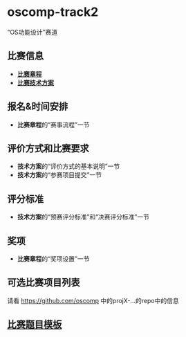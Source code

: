 # oscomp-track2
“OS功能设计”赛道

## 比赛信息
- [**比赛章程**](https://shimo.im/docs/N2A1M8vV47cJP5AD/)
- [**比赛技术方案**](https://shimo.im/docs/Wr3DVevExDc8wDkJ)

## 报名&时间安排
- **比赛章程**的“赛事流程”一节

## 评价方式和比赛要求
- **技术方案**的“评价方式的基本说明”一节
- **技术方案**的“参赛项目提交”一节

## 评分标准
- **技术方案**的“预赛评分标准”和“决赛评分标准”一节

## 奖项
- **比赛章程**的“奖项设置”一节

## 可选比赛项目列表
请看 https://github.com/oscomp 中的projX-...的repo中的信息

## [比赛题目模板](https://github.com/oscomp/os-competition-info/blob/main/track2-proj-template.md)
